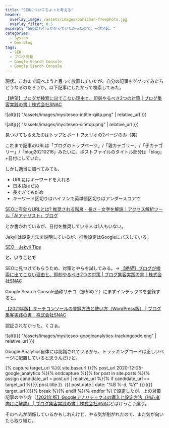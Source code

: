 ```yaml
---
title: "SEOについてちょっと考える"
header:
  overlay_image: /assets/images/panicman-freephoto.jpg
  overlay_filter: 0.5
excerpt: "SEOにも引っかかっていなかったので、一念発起。"
categories:
  - System
  - Dev-blog
tags:
  - SEO
  - ブログ開発
  - Google Search Console
  - Google Search Console
---
```


現状。これまで調べようと思って放置していたが、自分の記事をググってみたらどうなるのだろうか。以下記事にしたがって検索してみた。

[【絶望】ブログが検索に出てこない理由と、即刻やるべき2つの対策 \| ブログ集客実践の書｜株式会社SNAC](https://arata01.info/blog-searchengine-12842)

![alt]({{ "/assets/images/mysiteseo-intitle-qiita.png" | relative_url }})

![alt]({{ "/assets/images/mysiteseo-sitetop.png" | relative_url }})

見つけてもらえたのはトップとポートフォリオの2ページのみ（笑）

これまで記事のURLは「ブログのトップページ」/「親カテゴリー」/「子カテゴリー」/「blog20210216」みたいに、ポストファイルのタイトル部分は「blog」+日付にしていた。

しかし適当に調べてみても、

- URLにはキーワードを入れろ
- 日本語はだめ
- 長すぎてもだめ
- キーワード区切りはハイフンで英単語区切りはアンダースコアで

[SEOに有効なURLとは? 推奨される階層・長さ・文字を解説｜アクセス解析ツール「AIアナリスト」ブログ](https://wacul-ai.com/blog/seo/internal-seo/seo-url/)

とか書かれているが、日付を推奨している人は1人もいない。

Jekyllは設定方法を説明しているが、推奨設定はGoogleにパスしている。

[SEO - Jekyll Tips](https://jekylltips-ja.github.io/tutorials/seo/)

**と、いうことで**

SEOに見つけてもらうため、対策とやらを試してみる。→
[【絶望】ブログが検索に出てこない理由と、即刻やるべき2つの対策 \| ブログ集客実践の書｜株式会社SNAC](https://arata01.info/blog-searchengine-12842)

Google Search Console通称サチコ（忘却の？）にまずインデックスを登録すると。

[【2021年版】サーチコンソールの登録方法と使い方（WordPress版） \| ブログ集客実践の書｜株式会社SNAC](https://arata01.info/2019-search-console-11677)

認証されなかった。くさぁ。

![alt]({{ "/assets/images/mysiteseo-googleanalytics-trackingcode.png" | relative_url }})

Google Analytics自体には認識されているから、トラッキングコードは正しいページに配置していると思うんだけど。

{% capture target_url %}{{ site.baseurl }}{% post_url 2020-12-25-google_analytics %}{% endcapture %}{% for post in site.posts %}{% assign candidate_url = post.url | relative_url %}{% if candidate_url == target_url %}[{{ post.title }}（{{ post.date | date: "%B %-d, %Y" }}）]({{ target_url }}){% break %}{% endif %}{% endfor %}で設定したが、上の対策記事のやり方（[【2021年版】Googleアナリティクスの導入と設定方法（初心者向けに解説） \| ブログ集客実践の書｜株式会社SNAC](https://arata01.info/google-analytics-shoshinsha-960)とはけっこう違う。

そのへんが関係しているかもしれんけど、やる気が削がれたので、また気が向いたら取り組む。
